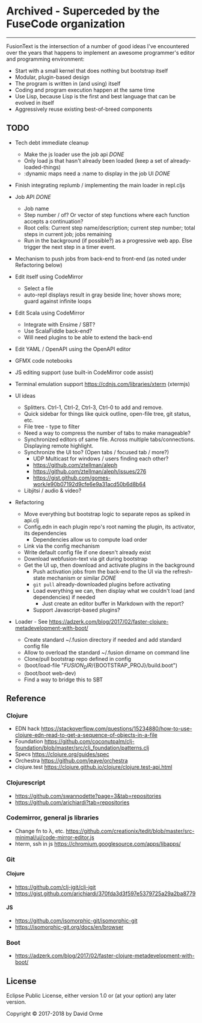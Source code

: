 # Archived - Superceded by the FuseCode organization

------

FusionText is the intersection of a number of good ideas I've encountered over the years
that happens to implement an awesome programmer's editor and programming environment:

* Start with a small kernel that does nothing but bootstrap itself
* Modular, plugin-based design
* The program is written in (and using) itself
* Coding and program execution happen at the same time
* Use Lisp, because Lisp is the first and best language that can be evolved in itself
* Aggressively reuse existing best-of-breed components

## TODO

* Tech debt immediate cleanup
  * Make the js loader use the job api  *DONE*
  * Only load js that hasn't already been loaded (keep a set of already-loaded-things)
  * :dynamic maps need a :name to display in the job UI *DONE*

* Finish integrating replumb / implementing the main loader in repl.cljs

* Job API *DONE*
  * Job name
  * Step number / of? Or vector of step functions where each function accepts a continuation?
  * Root cells: Current step name/description; current step number; total steps in current job; jobs remaining
  * Run in the background (if possible?) as a progressive web app.  Else trigger the next step in a timer event.

* Mechanism to push jobs from back-end to front-end (as noted under Refactoring below)

* Edit itself using CodeMirror
  * Select a file
  * auto-repl displays result in gray beside line; hover shows more; guard against infinite loops

* Edit Scala using CodeMirror
  * Integrate with Ensime / SBT?
  * Use ScalaFiddle back-end?
  * Will need plugins to be able to extend the back-end

* Edit YAML / OpenAPI using the OpenAPI editor

* GFMX code notebooks

* JS editing support (use built-in CodeMirror code assist)

* Terminal emulation support https://cdnjs.com/libraries/xterm  (xtermjs)

* UI ideas
  * Splitters.  Ctrl-1, Ctrl-2, Ctrl-3, Ctrl-0 to add and remove.
  * Quick sidebar for things like quick outline, open-file tree, git status, etc.
  * File tree - type to filter
  * Need a way to compress the number of tabs to make manageable?
  * Synchronized editors of same file.  Across multiple tabs/connections.  Displaying remote highlight.
  * Synchronize the UI too?  (Open tabs / focused tab / more?)
    * UDP Multicast for windows / users finding each other?
    * https://github.com/ztellman/aleph
    * https://github.com/ztellman/aleph/issues/276
    * https://gist.github.com/gomes-work/e90b07192d9cfe6e9a31acd50b6d8b64
  * Libjitsi / audio & video?

* Refactoring
  * Move everything but bootstrap logic to separate repos as spiked in api.clj
  * Config.edn in each plugin repo's root naming the plugin, its activator, its dependencies
    * Dependencies allow us to compute load order
  * Link via the config mechanism
  * Write default config file if one doesn't already exist
  * Download webfusion-text via git during bootstrap
  * Get the UI up, then download and activate plugins in the background
    * Push activation jobs from the back-end to the UI via the refresh-state mechanism or similar *DONE*
    * `git pull` already-downloaded plugins before activating
    * Load everything we can, then display what we couldn't load (and dependencies) if needed
      * Just create an editor buffer in Markdown with the report?
    * Support Javascript-based plugins?

* Loader - See https://adzerk.com/blog/2017/02/faster-clojure-metadevelopment-with-boot/
  * Create standard ~/.fusion directory if needed and add standard config file
  * Allow to overload the standard ~/.fusion dirname on command line
  * Clone/pull bootstrap repo defined in config
  * (boot/load-file "${FUSION_DIR}/${BOOTSTRAP_PROJ}/build.boot")
  * (boot/boot web-dev)
  * Find a way to bridge this to SBT

## Reference

### Clojure
* EDN hack  https://stackoverflow.com/questions/15234880/how-to-use-clojure-edn-read-to-get-a-sequence-of-objects-in-a-file
* Foundation https://github.com/coconutpalm/clj-foundation/blob/master/src/clj_foundation/patterns.clj
* Specs https://clojure.org/guides/spec
* Orchestra https://github.com/jeaye/orchestra
* clojure.test https://clojure.github.io/clojure/clojure.test-api.html


### Clojurescript
* https://github.com/swannodette?page=3&tab=repositories
* https://github.com/arichiardi?tab=repositories


### Codemirror, general js libraries
* Change fn to λ, etc. https://github.com/creationix/tedit/blob/master/src-minimal/ui/code-mirror-editor.js
* hterm, ssh in js https://chromium.googlesource.com/apps/libapps/


### Git
#### Clojure
* https://github.com/clj-jgit/clj-jgit
* https://gist.github.com/arichiardi/370fda3d3f597e5379725a29a2ba8779

#### JS
* https://github.com/isomorphic-git/isomorphic-git
* https://isomorphic-git.org/docs/en/browser


### Boot
* https://adzerk.com/blog/2017/02/faster-clojure-metadevelopment-with-boot/



## License

Eclipse Public License, either version 1.0 or (at your option) any later version.

Copyright © 2017-2018 by David Orme
